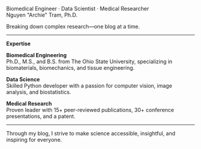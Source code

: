 Biomedical Engineer · Data Scientist · Medical Researcher  
Nguyen "Archie" Tram, Ph.D.

Breaking down complex research—one blog at a time.

---

**Expertise**

**Biomedical Engineering**  
Ph.D., M.S., and B.S. from The Ohio State University, specializing in biomaterials, biomechanics, and tissue engineering.

**Data Science**  
Skilled Python developer with a passion for computer vision, image analysis, and biostatistics.

**Medical Research**  
Proven leader with 15+ peer-reviewed publications, 30+ conference presentations, and a patent.

---

Through my blog, I strive to make science accessible, insightful, and inspiring for everyone.